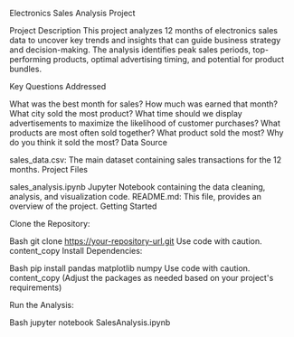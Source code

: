 Electronics Sales Analysis Project

Project Description
This project analyzes 12 months of electronics sales data to uncover key trends and insights that can guide business strategy and decision-making. The analysis identifies peak sales periods, top-performing products, optimal advertising timing, and potential for product bundles.

Key Questions Addressed

What was the best month for sales? How much was earned that month?
What city sold the most product?
What time should we display advertisements to maximize the likelihood of customer purchases?
What products are most often sold together?
What product sold the most? Why do you think it sold the most?
Data Source

sales_data.csv: The main dataset containing sales transactions for the 12 months.
Project Files

sales_analysis.ipynb 
Jupyter Notebook containing the data cleaning, analysis, and visualization code.
README.md: This file, provides an overview of the project.
Getting Started

Clone the Repository:

Bash
git clone https://your-repository-url.git
Use code with caution.
content_copy
Install Dependencies:

Bash
pip install pandas matplotlib numpy
Use code with caution.
content_copy
(Adjust the packages as needed based on your project's requirements)

Run the Analysis:

Bash
jupyter notebook SalesAnalysis.ipynb
